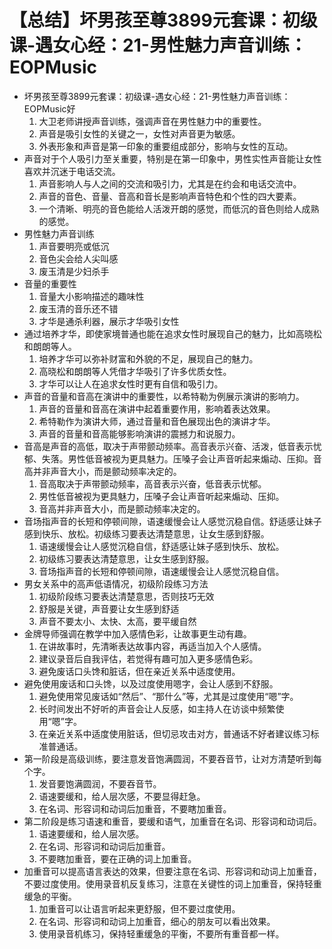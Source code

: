 # 【总结】坏男孩至尊3899元套课：初级课-遇女心经：21-男性魅力声音训练：EOPMusic

-   坏男孩至尊3899元套课：初级课-遇女心经：21-男性魅力声音训练：EOPMusic好
    1.  大卫老师讲授声音训练，强调声音在男性魅力中的重要性。
    2.  声音是吸引女性的关键之一，女性对声音更为敏感。
    3.  外表形象和声音是第一印象的重要组成部分，影响与女性的互动。
-   声音对于个人吸引力至关重要，特别是在第一印象中，男性实性声音能让女性喜欢并沉迷于电话交流。
    1.  声音影响人与人之间的交流和吸引力，尤其是在约会和电话交流中。
    2.  声音的音色、音量、音高和音长是影响声音特色和个性的四大要素。
    3.  一个清晰、明亮的音色能给人活泼开朗的感觉，而低沉的音色则给人成熟的感觉。
-   男性魅力声音训练
    1.  声音要明亮或低沉
    2.  音色尖会给人尖叫感
    3.  废玉清是少妇杀手
-   音量的重要性
    1.  音量大小影响描述的趣味性
    2.  废玉清的音乐还不错
    3.  才华是通杀利器，展示才华吸引女性
-   通过培养才华，即使家境普通也能在追求女性时展现自己的魅力，比如高晓松和朗朗等人。
    1.  培养才华可以弥补财富和外貌的不足，展现自己的魅力。
    2.  高晓松和朗朗等人凭借才华吸引了许多优质女性。
    3.  才华可以让人在追求女性时更有自信和吸引力。
-   声音的音量和音高在演讲中的重要性，以希特勒为例展示演讲的影响力。
    1.  声音的音量和音高在演讲中起着重要作用，影响着表达效果。
    2.  希特勒作为演讲大师，通过音量和音色展现出色的演讲才华。
    3.  声音的音量和音高能够影响演讲的震撼力和说服力。
-   音高是声音的高低，取决于声带颤动频率。高音表示兴奋、活泼，低音表示忧郁、失落。男性低音被视为更具魅力。压嗓子会让声音听起来煽动、压抑。音高并非声音大小，而是颤动频率决定的。
    1.  音高取决于声带颤动频率，高音表示兴奋，低音表示忧郁。
    2.  男性低音被视为更具魅力，压嗓子会让声音听起来煽动、压抑。
    3.  音高并非声音大小，而是颤动频率决定的。
-   音场指声音的长短和停顿间隙，语速缓慢会让人感觉沉稳自信。舒适感让妹子感到快乐、放松。初级练习要表达清楚意思，让女生感到舒服。
    1.  语速缓慢会让人感觉沉稳自信，舒适感让妹子感到快乐、放松。
    2.  初级练习要表达清楚意思，让女生感到舒服。
    3.  音场指声音的长短和停顿间隙，语速缓慢会让人感觉沉稳自信。
-   男女关系中的高声低语情况，初级阶段练习方法
    1.  初级阶段练习要表达清楚意思，否则技巧无效
    2.  舒服是关键，声音要让女生感到舒适
    3.  声音不要太小、太快、太高，要平缓自然
-   金牌导师强调在教学中加入感情色彩，让故事更生动有趣。
    1.  在讲故事时，先清晰表达故事内容，再适当加入个人感情。
    2.  建议录音后自我评估，若觉得有趣可加入更多感情色彩。
    3.  避免废话口头馋和脏话，但在亲近关系中适度使用。
-   避免使用废话和口头馋，以及过度使用嗯字，会让人感到不舒服。
    1.  避免使用常见废话如“然后”、“那什么”等，尤其是过度使用“嗯”字。
    2.  长时间发出不好听的声音会让人反感，如主持人在访谈中频繁使用“嗯”字。
    3.  在亲近关系中适度使用脏话，但切忌攻击对方，普通话不好者建议练习标准普通话。
-   第一阶段是高级训练，要注意发音饱满圆润，不要吞音节，让对方清楚听到每个字。
    1.  发音要饱满圆润，不要吞音节。
    2.  语速要缓和，给人层次感，不要显得赶急。
    3.  在名词、形容词和动词后加重音，不要瞎加重音。
-   第二阶段是练习语速和重音，要缓和语气，加重音在名词、形容词和动词后。
    1.  语速要缓和，给人层次感。
    2.  在名词、形容词和动词后加重音。
    3.  不要瞎加重音，要在正确的词上加重音。
-   加重音可以提高语言表达的效果，但要注意在名词、形容词和动词上加重音，不要过度使用。使用录音机反复练习，注意在关键性的词上加重音，保持轻重缓急的平衡。
    1.  加重音可以让语言听起来更舒服，但不要过度使用。
    2.  在名词、形容词和动词上加重音，细心的朋友可以看出效果。
    3.  使用录音机练习，保持轻重缓急的平衡，不要所有重音都一样。